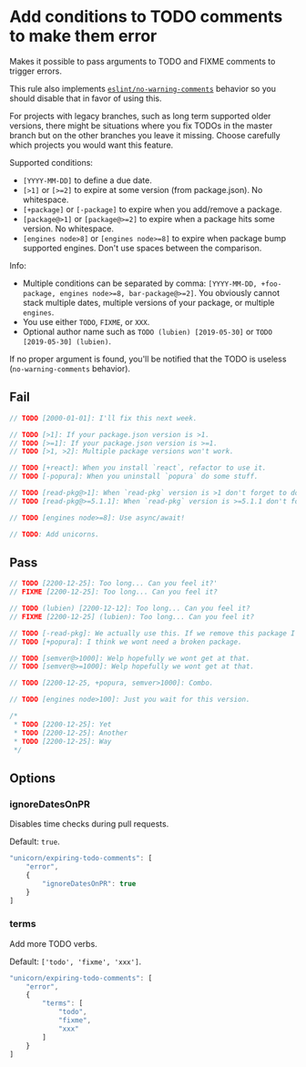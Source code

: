 # Add conditions to TODO comments to make them error

Makes it possible to pass arguments to TODO and FIXME comments to trigger errors.

This rule also implements [`eslint/no-warning-comments`](https://eslint.org/docs/rules/no-warning-comments) behavior so you should disable that in favor of using this.

For projects with legacy branches, such as long term supported older versions, there might be situations where you fix TODOs in the master branch but on the other branches you leave it missing. Choose carefully which projects you would want this feature.

Supported conditions:

- `[YYYY-MM-DD]` to define a due date.
- `[>1]` or `[>=2]` to expire at some version (from package.json). No whitespace.
- `[+package]` or `[-package]` to expire when you add/remove a package.
- `[package@>1]` or `[package@>=2]` to expire when a package hits some version. No whitespace.
- `[engines node>8]` or `[engines node>=8]` to expire when package bump supported engines. Don't use spaces between the comparison.

Info:
- Multiple conditions can be separated by comma: `[YYYY-MM-DD, +foo-package, engines node>=8, bar-package@>=2]`.
You obviously cannot stack multiple dates, multiple versions of your package, or multiple `engines`.
- You use either `TODO`, `FIXME`, or `XXX`.
- Optional author name such as `TODO (lubien) [2019-05-30]` or `TODO [2019-05-30] (lubien)`.

If no proper argument is found, you'll be notified that the TODO is useless (`no-warning-comments` behavior).


## Fail

```js
// TODO [2000-01-01]: I'll fix this next week.

// TODO [>1]: If your package.json version is >1.
// TODO [>=1]: If your package.json version is >=1.
// TODO [>1, >2]: Multiple package versions won't work.

// TODO [+react]: When you install `react`, refactor to use it.
// TODO [-popura]: When you uninstall `popura` do some stuff.

// TODO [read-pkg@>1]: When `read-pkg` version is >1 don't forget to do this.
// TODO [read-pkg@>=5.1.1]: When `read-pkg` version is >=5.1.1 don't forget to do that.

// TODO [engines node>=8]: Use async/await!

// TODO: Add unicorns.
```


## Pass

```js
// TODO [2200-12-25]: Too long... Can you feel it?'
// FIXME [2200-12-25]: Too long... Can you feel it?

// TODO (lubien) [2200-12-12]: Too long... Can you feel it?
// FIXME [2200-12-25] (lubien): Too long... Can you feel it?

// TODO [-read-pkg]: We actually use this. If we remove this package I'll error.
// TODO [+popura]: I think we wont need a broken package.

// TODO [semver@>1000]: Welp hopefully we wont get at that.
// TODO [semver@>=1000]: Welp hopefully we wont get at that.

// TODO [2200-12-25, +popura, semver>1000]: Combo.

// TODO [engines node>100]: Just you wait for this version.

/*
 * TODO [2200-12-25]: Yet
 * TODO [2200-12-25]: Another
 * TODO [2200-12-25]: Way
 */
```


## Options

### ignoreDatesOnPR

Disables time checks during pull requests.

Default: `true`.

```js
"unicorn/expiring-todo-comments": [
	"error",
	{
		"ignoreDatesOnPR": true
	}
]
```

### terms

Add more TODO verbs.

Default: `['todo', 'fixme', 'xxx']`.

```js
"unicorn/expiring-todo-comments": [
	"error",
	{
		"terms": [
			"todo",
			"fixme",
			"xxx"
		]
	}
]
```
